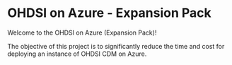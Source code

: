 # OHDSI on Azure - Expansion Pack

Welcome to the OHDSI on Azure (Expansion Pack)! 

The objective of this project is to significantly reduce the time and cost for deploying an instance of OHDSI CDM on Azure.
